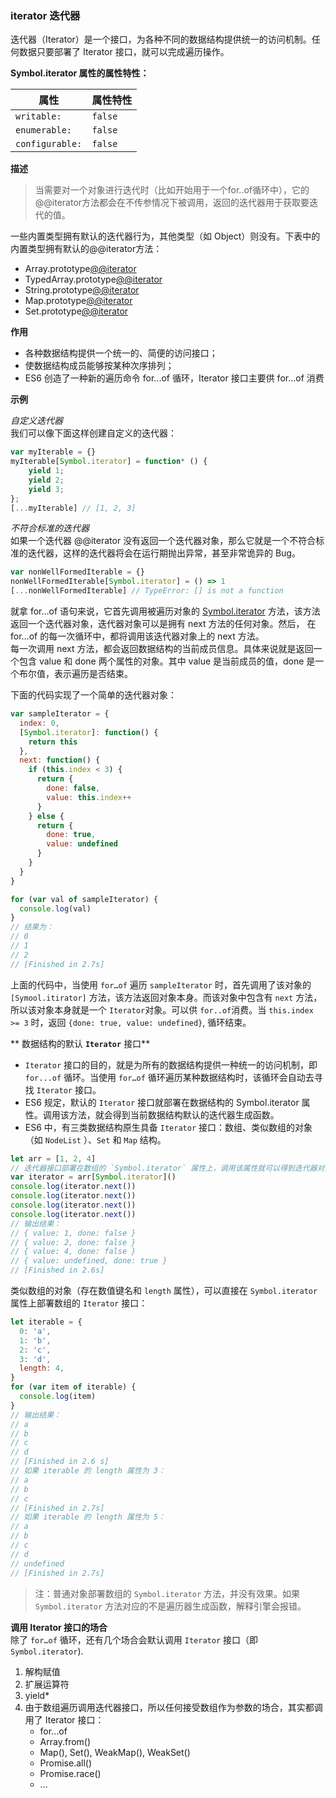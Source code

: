 ### iterator 迭代器

迭代器（Iterator）是一个接口，为各种不同的数据结构提供统一的访问机制。任何数据只要部署了 Iterator 接口，就可以完成遍历操作。

**Symbol.iterator 属性的属性特性：**

| 属性 | 属性特性 |
| --- | --- |
| `writable:` | `false` |
| `enumerable:` | `false` |
| `configurable:` | `false` |

**描述**

> 当需要对一个对象进行迭代时（比如开始用于一个for..of循环中），它的@@iterator方法都会在不传参情况下被调用，返回的迭代器用于获取要迭代的值。

一些内置类型拥有默认的迭代器行为，其他类型（如 Object）则没有。下表中的内置类型拥有默认的@@iterator方法：

* Array.prototype[@@iterator]()
* TypedArray.prototype[@@iterator]()
* String.prototype[@@iterator]()
* Map.prototype[@@iterator]()
* Set.prototype[@@iterator]()

**作用**

* 各种数据结构提供一个统一的、简便的访问接口；
* 使数据结构成员能够按某种次序排列；
* ES6 创造了一种新的遍历命令 for...of 循环，Iterator 接口主要供 for…of 消费

**示例**

_自定义迭代器_  
我们可以像下面这样创建自定义的迭代器：

```javascript
var myIterable = {}
myIterable[Symbol.iterator] = function* () {
    yield 1;
    yield 2;
    yield 3;
};
[...myIterable] // [1, 2, 3]
```

_不符合标准的迭代器_  
如果一个迭代器 @@iterator 没有返回一个迭代器对象，那么它就是一个不符合标准的迭代器，这样的迭代器将会在运行期抛出异常，甚至非常诡异的 Bug。

```javascript
var nonWellFormedIterable = {}
nonWellFormedIterable[Symbol.iterator] = () => 1
[...nonWellFormedIterable] // TypeError: [] is not a function
```

就拿 for…of 语句来说，它首先调用被遍历对象的 [Symbol.iterator]() 方法，该方法返回一个迭代器对象，迭代器对象可以是拥有 next 方法的任何对象。然后， 在 for…of 的每一次循环中，都将调用该迭代器对象上的 next 方法。  
每一次调用 next 方法，都会返回数据结构的当前成员信息。具体来说就是返回一个包含 value 和 done 两个属性的对象。其中 value 是当前成员的值，done 是一 个布尔值，表示遍历是否结束。

下面的代码实现了一个简单的迭代器对象：

```javascript
var sampleIterator = {
  index: 0,
  [Symbol.iterator]: function() {
    return this
  },
  next: function() {
    if (this.index < 3) {
      return {
        done: false,
        value: this.index++
      }
    } else {
      return {
        done: true,
        value: undefined
      }
    }
  }
}

for (var val of sampleIterator) {
  console.log(val)
}
// 结果为：
// 0
// 1
// 2
// [Finished in 2.7s]
```

上面的代码中，当使用 `for…of` 遍历 `sampleIterator` 时，首先调用了该对象的 `[Symool.itirator]` 方法，该方法返回对象本身。而该对象中包含有 `next` 方法，所以该对象本身就是一个 `Iterator`对象。可以供 `for..of`消费。当 `this.index >= 3` 时，返回 `{done: true, value: undefined}`, 循环结束。

** 数据结构的默认 **`Iterator`** 接口**

* `Iterator` 接口的目的，就是为所有的数据结构提供一种统一的访问机制，即 `for...of` 循环。当使用 `for…of` 循环遍历某种数据结构时，该循环会自动去寻找 `Iterator` 接口。
* ES6 规定，默认的 `Iterator` 接口就部署在数据结构的 Symbol.iterator 属性。调用该方法，就会得到当前数据结构默认的迭代器生成函数。
* ES6 中，有三类数据结构原生具备 `Iterator` 接口：数组、类似数组的对象（如 `NodeList` ）、`Set` 和 `Map` 结构。

```javascript
let arr = [1, 2, 4]
// 迭代器接口部署在数组的 `Symbol.iterator` 属性上，调用该属性就可以得到迭代器对象（一个包含 next 函数的对象）
var iterator = arr[Symbol.iterator]()
console.log(iterator.next())
console.log(iterator.next())
console.log(iterator.next())
console.log(iterator.next())
// 输出结果：
// { value: 1, done: false }
// { value: 2, done: false }
// { value: 4, done: false }
// { value: undefined, done: true }
// [Finished in 2.6s]
```

类似数组的对象（存在数值键名和 `length` 属性），可以直接在 `Symbol.iterator` 属性上部署数组的 `Iterator` 接口：

```javascript
let iterable = {
  0: 'a',
  1: 'b',
  2: 'c',
  3: 'd',
  length: 4,
}
for (var item of iterable) {
  console.log(item)
}
// 输出结果：
// a
// b
// c
// d
// [Finished in 2.6 s]
// 如果 iterable 的 length 属性为 3：
// a
// b
// c
// [Finished in 2.7s]
// 如果 iterable 的 length 属性为 5：
// a
// b
// c
// d
// undefined
// [Finished in 2.7s]
```

> 注：普通对象部署数组的 `Symbol.iterator` 方法，并没有效果。如果 `Symbol.iterator` 方法对应的不是遍历器生成函数，解释引擎会报错。

**调用 Iterator 接口的场合**  
除了 `for…of` 循环，还有几个场合会默认调用 `Iterator` 接口（即 `Symbol.iterator`\).

1. 解构赋值
2. 扩展运算符
3. yield\*
4. 由于数组遍历调用迭代器接口，所以任何接受数组作为参数的场合，其实都调用了 Iterator 接口：
   * for…of
   * Array.from\(\)
   * Map\(\), Set\(\), WeakMap\(\), WeakSet\(\)
   * Promise.all\(\)
   * Promise.race\(\)
   * …



